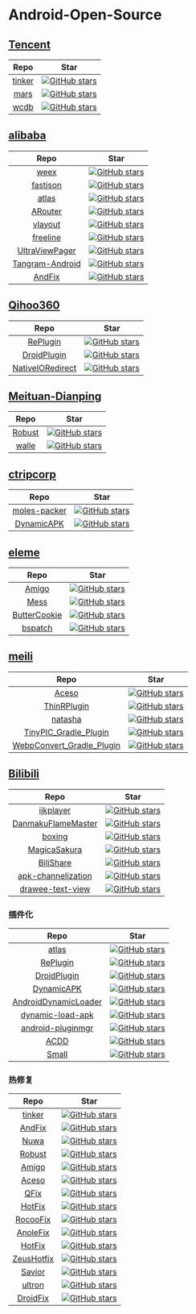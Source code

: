 # Android-Open-Source
## [Tencent](https://github.com/Tencent)
| Repo | Star |
| :--: | :--: |
| [tinker](https://github.com/Tencent/tinker) | [![GitHub stars](https://img.shields.io/github/stars/Tencent/tinker.svg?style=social&label=Star)]()
| [mars](https://github.com/Tencent/mars) | [![GitHub stars](https://img.shields.io/github/stars/Tencent/mars.svg?style=social&label=Star)]()
| [wcdb](https://github.com/Tencent/wcdb) | [![GitHub stars](https://img.shields.io/github/stars/Tencent/wcdb.svg?style=social&label=Star)]()

## [alibaba](https://github.com/alibaba)
| Repo | Star |
| :--: | :--: |
|[weex](https://github.com/alibaba/weex) | [![GitHub stars](https://img.shields.io/github/stars/alibaba/weex.svg?style=social&label=Star)]()
|[fastjson](https://github.com/alibaba/fastjson) | [![GitHub stars](https://img.shields.io/github/stars/alibaba/fastjson.svg?style=social&label=Star)]()
|[atlas](https://github.com/alibaba/atlas) | [![GitHub stars](https://img.shields.io/github/stars/alibaba/atlas.svg?style=social&label=Star)]()
|[ARouter](https://github.com/alibaba/ARouter) | [![GitHub stars](https://img.shields.io/github/stars/alibaba/ARouter.svg?style=social&label=Star)]()
|[vlayout](https://github.com/alibaba/vlayout) | [![GitHub stars](https://img.shields.io/github/stars/alibaba/vlayout.svg?style=social&label=Star)]()
|[freeline](https://github.com/alibaba/freeline) | [![GitHub stars](https://img.shields.io/github/stars/alibaba/freeline.svg?style=social&label=Star)]()
|[UltraViewPager](https://github.com/alibaba/UltraViewPager) | [![GitHub stars](https://img.shields.io/github/stars/alibaba/UltraViewPager.svg?style=social&label=Star)]()
|[Tangram-Android](https://github.com/alibaba/Tangram-Android) | [![GitHub stars](https://img.shields.io/github/stars/alibaba/Tangram-Android.svg?style=social&label=Star)]()
|[AndFix](https://github.com/alibaba/AndFix) | [![GitHub stars](https://img.shields.io/github/stars/alibaba/AndFix.svg?style=social&label=Star)]()

## [Qihoo360](https://github.com/Qihoo360/RePlugin)
| Repo | Star |
| :--: | :--: |
|[RePlugin](https://github.com/Qihoo360/RePlugin) | [![GitHub stars](https://img.shields.io/github/stars/Qihoo360/RePlugin.svg?style=social&label=Star)]()
|[DroidPlugin](https://github.com/DroidPluginTeam/DroidPlugin) | [![GitHub stars](https://img.shields.io/github/stars/DroidPluginTeam/DroidPlugin.svg?style=social&label=Star)]()
|[NativeIORedirect](https://github.com/DroidPluginTeam/NativeIORedirect) | [![GitHub stars](https://img.shields.io/github/stars/DroidPluginTeam/NativeIORedirect.svg?style=social&label=Star)]()

## [Meituan-Dianping](https://github.com/Meituan-Dianping)
| Repo | Star |
| :--: | :--: |
|[Robust](https://github.com/Meituan-Dianping/Robust) | [![GitHub stars](https://img.shields.io/github/stars/Meituan-Dianping/Robust.svg?style=social&label=Star)]()
|[walle](https://github.com/Meituan-Dianping/walle) | [![GitHub stars](https://img.shields.io/github/stars/Meituan-Dianping/walle.svg?style=social&label=Star)]()

## [ctripcorp](https://github.com/ctripcorp)
| Repo | Star |
| :--: | :--: |
|[moles-packer](https://github.com/ctripcorp/moles-packer) | [![GitHub stars](https://img.shields.io/github/stars/ctripcorp/moles-packer.svg?style=social&label=Star)]()
|[DynamicAPK](https://github.com/CtripMobile/DynamicAPK) | [![GitHub stars](https://img.shields.io/github/stars/CtripMobile/DynamicAPK.svg?style=social&label=Star)]()

## [eleme](https://github.com/eleme)
| Repo | Star |
| :--: | :--: |
|[Amigo](https://github.com/eleme/Amigo) | [![GitHub stars](https://img.shields.io/github/stars/eleme/Amigo.svg?style=social&label=Star)]()
|[Mess](https://github.com/eleme/Mess) | [![GitHub stars](https://img.shields.io/github/stars/eleme/Mess.svg?style=social&label=Star)]()
|[ButterCookie](https://github.com/eleme/ButterCookie) | [![GitHub stars](https://img.shields.io/github/stars/eleme/ButterCookie.svg?style=social&label=Star)]()
|[bspatch](https://github.com/eleme/bspatch) | [![GitHub stars](https://img.shields.io/github/stars/eleme/bspatch.svg?style=social&label=Star)]()

## [meili](https://github.com/meili)
| Repo | Star |
| :--: | :--: |
|[Aceso](https://github.com/meili/Aceso) | [![GitHub stars](https://img.shields.io/github/stars/meili/Aceso.svg?style=social&label=Star)]()
|[ThinRPlugin](https://github.com/meili/ThinRPlugin) | [![GitHub stars](https://img.shields.io/github/stars/meili/ThinRPlugin.svg?style=social&label=Star)]()
|[natasha](https://github.com/meili/natasha) | [![GitHub stars](https://img.shields.io/github/stars/meili/natasha.svg?style=social&label=Star)]()
|[TinyPIC_Gradle_Plugin](https://github.com/meili/TinyPIC_Gradle_Plugin) | [![GitHub stars](https://img.shields.io/github/stars/meili/TinyPIC_Gradle_Plugin.svg?style=social&label=Star)]()
|[WebpConvert_Gradle_Plugin](https://github.com/meili/WebpConvert_Gradle_Plugin) | [![GitHub stars](https://img.shields.io/github/stars/meili/WebpConvert_Gradle_Plugin.svg?style=social&label=Star)]()

## [Bilibili](https://github.com/Bilibili)
| Repo | Star |
| :--: | :--: |
|[ijkplayer](https://github.com/Bilibili/ijkplayer) | [![GitHub stars](https://img.shields.io/github/stars/Bilibili/ijkplayer.svg?style=social&label=Star)]()
|[DanmakuFlameMaster](https://github.com/Bilibili/DanmakuFlameMaster) | [![GitHub stars](https://img.shields.io/github/stars/Bilibili/DanmakuFlameMaster.svg?style=social&label=Star)]()
|[boxing](https://github.com/Bilibili/boxing) | [![GitHub stars](https://img.shields.io/github/stars/Bilibili/boxing.svg?style=social&label=Star)]()
|[MagicaSakura](https://github.com/Bilibili/MagicaSakura) | [![GitHub stars](https://img.shields.io/github/stars/Bilibili/MagicaSakura.svg?style=social&label=Star)]()
|[BiliShare](https://github.com/Bilibili/BiliShare) | [![GitHub stars](https://img.shields.io/github/stars/Bilibili/BiliShare.svg?style=social&label=Star)]()
|[apk-channelization](https://github.com/Bilibili/apk-channelization) | [![GitHub stars](https://img.shields.io/github/stars/Bilibili/apk-channelization.svg?style=social&label=Star)]()
|[drawee-text-view](https://github.com/Bilibili/drawee-text-view) | [![GitHub stars](https://img.shields.io/github/stars/Bilibili/drawee-text-view.svg?style=social&label=Star)]()

### 插件化
| Repo | Star |
| :--: | :--: |
|[atlas](https://github.com/alibaba/atlas) | [![GitHub stars](https://img.shields.io/github/stars/alibaba/atlas.svg?style=social&label=Star)]()
|[RePlugin](https://github.com/Qihoo360/RePlugin) | [![GitHub stars](https://img.shields.io/github/stars/Qihoo360/RePlugin.svg?style=social&label=Star)]()
|[DroidPlugin](https://github.com/DroidPluginTeam/DroidPlugin) | [![GitHub stars](https://img.shields.io/github/stars/DroidPluginTeam/DroidPlugin.svg?style=social&label=Star)]()
|[DynamicAPK](https://github.com/CtripMobile/DynamicAPK) | [![GitHub stars](https://img.shields.io/github/stars/CtripMobile/DynamicAPK.svg?style=social&label=Star)]()
|[AndroidDynamicLoader](https://github.com/mmin18/AndroidDynamicLoader) | [![GitHub stars](https://img.shields.io/github/stars/mmin18/AndroidDynamicLoader.svg?style=social&label=Star)]()
|[dynamic-load-apk](https://github.com/singwhatiwanna/dynamic-load-apk) | [![GitHub stars](https://img.shields.io/github/stars/singwhatiwanna/dynamic-load-apk.svg?style=social&label=Star)]()
|[android-pluginmgr](https://github.com/houkx/android-pluginmgr) | [![GitHub stars](https://img.shields.io/github/stars/houkx/android-pluginmgr.svg?style=social&label=Star)]()
|[ACDD](https://github.com/bunnyblue/ACDD) | [![GitHub stars](https://img.shields.io/github/stars/bunnyblue/ACDD.svg?style=social&label=Star)]()
|[Small](https://github.com/wequick/Small) | [![GitHub stars](https://img.shields.io/github/stars/wequick/Small.svg?style=social&label=Star)]()

### 热修复
| Repo | Star |
| :--: | :--: |
|[tinker](https://github.com/Tencent/tinker) | [![GitHub stars](https://img.shields.io/github/stars/Tencent/tinker.svg?style=social&label=Star)]()
|[AndFix](https://github.com/alibaba/AndFix) | [![GitHub stars](https://img.shields.io/github/stars/alibaba/AndFix.svg?style=social&label=Star)]()
|[Nuwa](https://github.com/jasonross/Nuwa) | [![GitHub stars](https://img.shields.io/github/stars/jasonross/Nuwa.svg?style=social&label=Star)]()
|[Robust](https://github.com/Meituan-Dianping/Robust) | [![GitHub stars](https://img.shields.io/github/stars/Meituan-Dianping/Robust.svg?style=social&label=Star)]()
|[Amigo](https://github.com/eleme/Amigo) | [![GitHub stars](https://img.shields.io/github/stars/eleme/Amigo.svg?style=social&label=Star)]()
|[Aceso](https://github.com/meili/Aceso) | [![GitHub stars](https://img.shields.io/github/stars/meili/Aceso.svg?style=social&label=Star)]()
|[QFix](https://github.com/lizhangqu/QFix) | [![GitHub stars](https://img.shields.io/github/stars/lizhangqu/QFix.svg?style=social&label=Star)]()
|[HotFix](https://github.com/dodola/HotFix) | [![GitHub stars](https://img.shields.io/github/stars/dodola/HotFix.svg?style=social&label=Star)]()
|[RocooFix](https://github.com/dodola/RocooFix) | [![GitHub stars](https://img.shields.io/github/stars/dodola/RocooFix.svg?style=social&label=Star)]()
|[AnoleFix](https://github.com/dodola/AnoleFix) | [![GitHub stars](https://img.shields.io/github/stars/dodola/AnoleFix.svg?style=social&label=Star)]()
|[HotFix](https://github.com/AItsuki/HotFix) | [![GitHub stars](https://img.shields.io/github/stars/AItsuki/HotFix.svg?style=social&label=Star)]()
|[ZeusHotfix](https://github.com/ireaderlab/ZeusHotfix) | [![GitHub stars](https://img.shields.io/github/stars/ireaderlab/ZeusHotfix.svg?style=social&label=Star)]()
|[Savior](https://github.com/HalfStackDeveloper/Savior) | [![GitHub stars](https://img.shields.io/github/stars/HalfStackDeveloper/Savior.svg?style=social&label=Star)]()
|[ultron](https://github.com/achellies/ultron) | [![GitHub stars](https://img.shields.io/github/stars/achellies/ultron.svg?style=social&label=Star)]()
|[DroidFix](https://github.com/bunnyblue/DroidFix) | [![GitHub stars](https://img.shields.io/github/stars/bunnyblue/DroidFix.svg?style=social&label=Star)]()